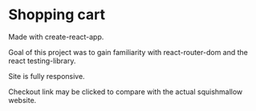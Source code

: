# Shopping cart

Made with create-react-app.

Goal of this project was to gain familiarity with react-router-dom and the react testing-library.

Site is fully responsive. 

Checkout link may be clicked to compare with the actual squishmallow website.
